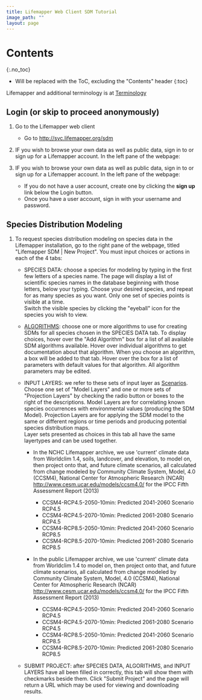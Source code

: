 ```yaml
---
title: Lifemapper Web Client SDM Tutorial
image_path: ""
layout: page
---
```


# Contents
{:.no_toc}

* Will be replaced with the ToC, excluding the "Contents" header
{:toc}

Lifemapper and additional terminology is at [Terminology](/terms)

## Login (or skip to proceed anonymously)

1. Go to the Lifemapper web client
    * Go to http://svc.lifemapper.org/sdm
      
1. IF you wish to browse your own data as well as public data, sign in to 
   or sign up for a Lifemapper account.  In the left pane of the webpage:
   
1. IF you wish to browse your own data as well as public data, sign in to 
   or sign up for a Lifemapper account.  In the left pane of the webpage:
    
    * If you do not have a user account, create one by clicking the **sign up** 
      link below the Login button.
    * Once you have a user account, sign in with your username and password.
            
## Species Distribution Modeling

1. To request species distribution modeling on species data in the
   Lifemapper installation, go to the right pane of the webpage, titled 
   "Lifemapper SDM | New Project".  You must input choices or actions in each 
   of the 4 tabs:

    * SPECIES DATA: choose a species for modeling by typing in the first few
      letters of a species name.  The page will display a list of scientific 
      species names in the database beginning with those letters, 
      below your typing. Choose your desired species, and repeat for as many 
      species as you want.  Only one set of species points is visible at a time.  
      Switch the visible species by clicking the "eyeball" icon for the species 
      you wish to view. 
    * [ALGORITHMS](/terms.html): choose one or more algorithms to use for creating SDMs for all
      species chosen in the SPECIES DATA tab.  To display choices, hover over 
      the "Add Algorithm" box for a list of all available SDM algorithms 
      available. Hover over individual algorithms to get documentation about
      that algorithm.  When you choose an algorithm, a box will be added to that
      tab.  Hover over the box for a list of parameters with default values 
      for that algorithm. All algorithm parameters may be edited. 
    * INPUT LAYERS: we  refer to these sets of input layer as 
      [Scenarios](/terms.html).  Choose one set of "Model Layers" and one or more
      sets of "Projection Layers" by checking the radio button or boxes to the 
      right of the descriptions.  Model Layers are for 
      correlating known species occurrences with environmental values 
      (producing the SDM Model).  Projection Layers are
      for applying the SDM model to the same or different regions or time 
      periods and producing potential species distribution maps.  
      Layer sets presented as choices in this tab all have the same layertypes 
      and can be used together.
      
       * In the NCHC Lifemapper archive, we use 'current' climate data 
        from Worldclim 1.4, soils, landcover, and elevation, to model on, then project 
        onto that, and future climate scenarios, all calculated from change 
        modeled by Community Climate System, Model, 4.0 (CCSM4), National 
        Center for Atmospheric Research (NCAR) 
        http://www.cesm.ucar.edu/models/ccsm4.0/ for the IPCC Fifth Assessment 
        Report (2013)
       
         * CCSM4-RCP4.5-2050-10min: Predicted 2041-2060 Scenario RCP4.5 
         * CCSM4-RCP4.5-2070-10min: Predicted 2061-2080 Scenario RCP4.5
         * CCSM4-RCP8.5-2050-10min: Predicted 2041-2060 Scenario RCP8.5
         * CCSM4-RCP8.5-2070-10min: Predicted 2061-2080 Scenario RCP8.5

      * In the public Lifemapper archive, we use 'current' climate data 
        from Worldclim 1.4 to model on, then project 
        onto that, and future climate scenarios, all calculated from change 
        modeled by Community Climate System, Model, 4.0 (CCSM4), National 
        Center for Atmospheric Research (NCAR) 
        http://www.cesm.ucar.edu/models/ccsm4.0/ for the IPCC Fifth Assessment 
        Report (2013)
       
         * CCSM4-RCP4.5-2050-10min: Predicted 2041-2060 Scenario RCP4.5 
         * CCSM4-RCP4.5-2070-10min: Predicted 2061-2080 Scenario RCP4.5
         * CCSM4-RCP8.5-2050-10min: Predicted 2041-2060 Scenario RCP8.5
         * CCSM4-RCP8.5-2070-10min: Predicted 2061-2080 Scenario RCP8.5

    * SUBMIT PROJECT: after SPECIES DATA, ALGORITHMS, and INPUT LAYERS have all
      been filled in correctly, this tab will show them with checkmarks beside 
      them.  Click "Submit Project" and the page will return a URL which
      may be used for viewing and downloading results.
    


